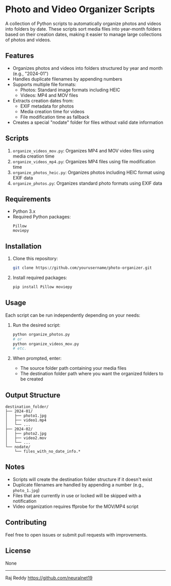 # Photo and Video Organizer Scripts

A collection of Python scripts to automatically organize photos and videos into folders by date. These scripts sort media files into year-month folders based on their creation dates, making it easier to manage large collections of photos and videos.

## Features

- Organizes photos and videos into folders structured by year and month (e.g., "2024-01")
- Handles duplicate filenames by appending numbers
- Supports multiple file formats:
  - Photos: Standard image formats including HEIC
  - Videos: MP4 and MOV files
- Extracts creation dates from:
  - EXIF metadata for photos
  - Media creation time for videos
  - File modification time as fallback
- Creates a special "nodate" folder for files without valid date information

## Scripts

1. `organize_videos_mov.py`: Organizes MP4 and MOV video files using media creation time
2. `organize_videos_mp4.py`: Organizes MP4 files using file modification time
3. `organize_photos_heic.py`: Organizes photos including HEIC format using EXIF data
4. `organize_photos.py`: Organizes standard photo formats using EXIF data

## Requirements

- Python 3.x
- Required Python packages:
  ```
  Pillow
  moviepy
  ```

## Installation

1. Clone this repository:
   ```bash
   git clone https://github.com/yourusername/photo-organizer.git
   ```

2. Install required packages:
   ```bash
   pip install Pillow moviepy
   ```

## Usage

Each script can be run independently depending on your needs:

1. Run the desired script:
   ```bash
   python organize_photos.py
   # or
   python organize_videos_mov.py
   # etc.
   ```

2. When prompted, enter:
   - The source folder path containing your media files
   - The destination folder path where you want the organized folders to be created

## Output Structure

```
destination_folder/
├── 2024-01/
│   ├── photo1.jpg
│   ├── video1.mp4
│   └── ...
├── 2024-02/
│   ├── photo2.jpg
│   ├── video2.mov
│   └── ...
└── nodate/
    └── files_with_no_date_info.*
```

## Notes

- Scripts will create the destination folder structure if it doesn't exist
- Duplicate filenames are handled by appending a number (e.g., `photo_1.jpg`)
- Files that are currently in use or locked will be skipped with a notification
- Video organization requires ffprobe for the MOV/MP4 script

## Contributing

Feel free to open issues or submit pull requests with improvements.

## License

None

---
Raj Reddy
https://github.com/neuralnet19
